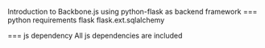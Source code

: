 Introduction to Backbone.js using python-flask as backend framework
=== python requirements
flask
flask.ext.sqlalchemy

=== js dependency
All js dependencies are included
